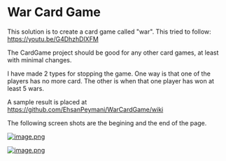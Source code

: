 # War Card Game

This solution is to create a card game called "war". 
This tried to follow: https://youtu.be/G4DhzhDlXFM

The CardGame project should be good for any other card games, at least with minimal changes.

I have made 2 types for stopping the game. 
One way is that one of the players has no more card. The other is when that one player has won at least 5 wars. 

A sample result is placed at https://github.com/EhsanPeymani/WarCardGame/wiki

The following screen shots are the begining and the end of the page.

[![image.png](https://s31.postimg.cc/vedvlrlvv/image.png)](https://postimg.cc/image/qshrdf0cn/)

[![image.png](https://s31.postimg.cc/ia8b94buj/image.png)](https://postimg.cc/image/bjrtzooon/)


